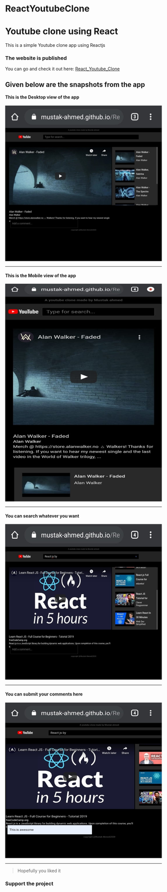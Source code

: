 # ReactYoutubeClone
# Youtube clone using React
This is a simple Youtube clone app using Reactjs

### The website is published
You can go and check it out here: [React_Youtube_Clone](https://mustak-ahmed.github.io/ReactYoutubeClone/)
## Given below are the snapshots from the app
#### This is the Desktop view of the app
<img src="images/reactimg4.jpeg" width="600" height="500">

***

#### This is the Mobile view of the app
<img src="images/reactimg2.jpeg" width="600" height="700">

***

#### You can search whatever you want
<img src="images/reactimg3.jpeg" width="600" height="500">

***

#### You can submit your comments here
<img src="images/reactimg1.jpeg" width="600" height="500">

***

>Hopefully you liked it

### Support the project
